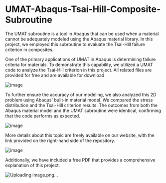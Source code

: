 # UMAT-Abaqus-Tsai-Hill-Composite-Subroutine
The UMAT subroutine is a tool in Abaqus that can be used when a material cannot be adequately modeled using the Abaqus material library. In this project, we employed this subroutine to evaluate the Tsai-Hill failure criterion in composites.

One of the primary applications of UMAT in Abaqus is determining failure criteria for materials. To demonstrate this capability, we utilized a UMAT code to analyze the Tsai-Hill criterion in this project. All related files are provided for free and are available for download.

![image](https://github.com/user-attachments/assets/f2099440-dbff-4a54-b025-621bf9ae7f78)


To further ensure the accuracy of our modeling, we also analyzed this 2D problem using Abaqus' built-in material model. We compared the stress distribution and the Tsai-Hill criterion results. The outcomes from both the Abaqus material model and the UMAT subroutine were identical, confirming that the code performs as expected.

![image](https://github.com/user-attachments/assets/5890f361-2299-4ba1-a853-f175e943e6e6)


More details about this topic are freely available on our website, with the link provided on the right-hand side of the repository.

![image](https://github.com/user-attachments/assets/61959df0-deda-4400-8837-aefae4e14f2d)


Additionally, we have included a free PDF that provides a comprehensive explanation of this project.

![Uploading image.png…]()
